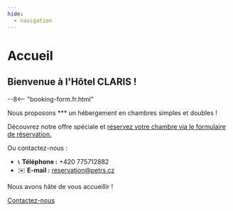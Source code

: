 ```yaml
---
hide:
  - navigation
---
```


# **Accueil**

## Bienvenue à l'Hôtel CLARIS !

--8<-- "booking-form.fr.html"

Nous proposons *** un hébergement en chambres simples et doubles !

Découvrez notre offre spéciale et [réservez votre chambre via le formulaire de réservation.](https://www.secure-hotel-booking.com/modification/Hotel-Claris/2V82/en-US)

Ou contactez-nous :

- 📞 **Téléphone :** +420 775712882  
- ✉️ **E-mail :** reservation@petrs.cz

Nous avons hâte de vous accueillir !

[Contactez-nous](contact.fr.md)
